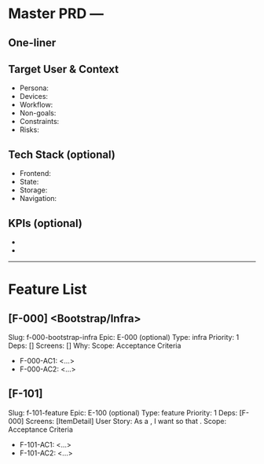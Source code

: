 # Master PRD — <Product Name>

## One-liner
<Short value prop>

## Target User & Context
- Persona:
- Devices:
- Workflow:
- Non-goals:
- Constraints:
- Risks:

## Tech Stack (optional)
- Frontend:
- State:
- Storage:
- Navigation:

## KPIs (optional)
- <KPI1>
- <KPI2>

---
# Feature List

## [F-000] <Bootstrap/Infra>
<a id="f-000-bootstrap-infra"></a>
Slug: f-000-bootstrap-infra
Epic: E-000 (optional)
Type: infra
Priority: 1
Deps: []
Screens: []
Why: <why>
Scope: <scope bullets>
Acceptance Criteria
- F-000-AC1: <...>
- F-000-AC2: <...>

## [F-101] <Feature>
<a id="f-101-feature"></a>
Slug: f-101-feature
Epic: E-100 (optional)
Type: feature
Priority: 1
Deps: [F-000]
Screens: [ItemDetail]
User Story: As a <user>, I want <capability> so that <benefit>.
Scope: <scope bullets>
Acceptance Criteria
- F-101-AC1: <...>
- F-101-AC2: <...>

